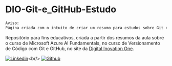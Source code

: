 # DIO-Git-e_GitHub-Estudo
```diff
Aviso:
Página criada com o intuito de criar um resumo para estudos sobre Git e GitHub
```
Repositório para fins educativos, criada a partir dos resumos da aula sobre o curso de Microsoft Azure AI Fundamentals, no curso de Versionamento de Código com Git e GitHub, no site da [Digital Inovation One](https://web.dio.me/home).


[![Linkedin](https://img.shields.io/badge/linkedin-%230077B5.svg?&style=for-the-badge&logo=linkedin&logoColor=white)]([https://www.linkedin.com/](https://www.linkedin.com/in/gustavo-bruno-90344a272/))<br/>
[![Github](http://img.shields.io/badge/github-%231877F2.svg?&style=for-the-badge&logo=github&logoColor=white&color=black)](https://github.com/Navarrasa)
